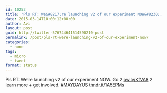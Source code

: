 ```yaml
---
id: 10253
title: 'Pls RT: We&#8217;re launching v2 of our experiment NOW&#8230;.'
date: 2015-03-14T10:00:12+00:00
author: Avi
layout: post
guid: http://twitter-576744641514590210-post
permalink: /post/pls-rt-were-launching-v2-of-our-experiment-now/
categories:
  - none
tags:
  - micro
  - tweet
format: status
---
```

Pls RT: We&#8217;re launching v2 of our experiment NOW. Go 2 [ow.ly/KfVA8](http://ow.ly/KfVA8) 2 learn more + get involved. [#MAYDAYUS](http://twitter.com/search?q=%23MAYDAYUS) [thndr.it/1A5EPMs](http://thndr.it/1A5EPMs)